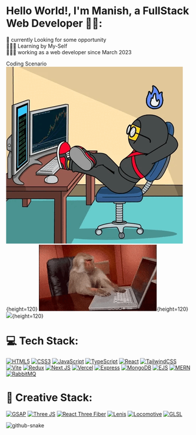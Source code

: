 <!-- <img src="./project2.png" alt="GitHub Banner" width="100%" /> -->

# Hello World!, I'm Manish, a FullStack Web Developer 👋🏼:
🛜 currently Looking for some opportunity<br>👨🏼‍🎓 Learning by My-Self<br>👨🏼‍💻 working as a web developer since March 2023

Coding Scenario
![](./coder.gif){height=120} ![](./monkey.gif){height=120} ![](./panther.gif){height=120}

# 💻 Tech Stack:
[![HTML5](https://img.shields.io/badge/html5-%23E34F26.svg?style=for-the-badge&logo=html5&logoColor=white)](https://developer.mozilla.org/en-US/docs/Web/HTML) [![CSS3](https://img.shields.io/badge/css3-%231572B6.svg?style=for-the-badge&logo=css3&logoColor=white)](https://developer.mozilla.org/en-US/docs/Web/CSS) [![JavaScript](https://img.shields.io/badge/javascript-%23323330.svg?style=for-the-badge&logo=javascript&logoColor=%23F7DF1E)](https://developer.mozilla.org/en-US/docs/Web/JavaScript) [![TypeScript](https://img.shields.io/badge/typescript-%23007ACC.svg?style=for-the-badge&logo=typescript&logoColor=white)](https://www.typescriptlang.org/) [![React](https://img.shields.io/badge/react-%2320232a.svg?style=for-the-badge&logo=react&logoColor=%2361DAFB)](https://react.dev/) [![TailwindCSS](https://img.shields.io/badge/tailwindcss-%2338B2AC.svg?style=for-the-badge&logo=tailwind-css&logoColor=white)](https://tailwindcss.com/) [![Vite](https://img.shields.io/badge/vite-%23646CFF.svg?style=for-the-badge&logo=vite&logoColor=white)](https://vitejs.dev/) [![Redux](https://img.shields.io/badge/redux-%23593d88.svg?style=for-the-badge&logo=redux&logoColor=white)](https://redux.js.org/) [![Next JS](https://img.shields.io/badge/Next-black?style=for-the-badge&logo=next.js&logoColor=white)](https://nextjs.org/) [![Vercel](https://img.shields.io/badge/vercel-%23000000.svg?style=for-the-badge&logo=vercel&logoColor=white)](https://vercel.com/) [![Express](https://img.shields.io/badge/Express-000000?style=for-the-badge&logo=express&logoColor=white)](https://expressjs.com/) [![MongoDB](https://img.shields.io/badge/MongoDB-%234ea94b.svg?style=for-the-badge&logo=mongodb&logoColor=white)](https://www.mongodb.com/) [![EJS](https://img.shields.io/badge/EJS-B4CA65?style=for-the-badge&logo=ejs&logoColor=white)](https://ejs.co/) [![MERN](https://img.shields.io/badge/MERN-000000?style=for-the-badge&logo=mongodb&logoColor=white)](https://www.mongodb.com/mern-stack) [![RabbitMQ](https://img.shields.io/badge/RabbitMQ-FF6600?style=for-the-badge&logo=rabbitmq&logoColor=white)](https://www.rabbitmq.com/)

# 🎨 Creative Stack:
[![GSAP](https://img.shields.io/badge/GSAP-88CE02?style=for-the-badge&logo=greensock&logoColor=white)](https://gsap.com/) [![Three JS](https://img.shields.io/badge/Three.js-black?style=for-the-badge&logo=three.js&logoColor=white)](https://threejs.org/) [![React Three Fiber](https://img.shields.io/badge/React%20Three%20Fiber-000000?style=for-the-badge&logo=three.js&logoColor=white)](https://docs.pmnd.rs/react-three-fiber/) [![Lenis](https://img.shields.io/badge/Lenis-000000?style=for-the-badge&logo=https://lenis.studiofreight.com/assets/favicon.png&logoColor=white)](https://lenis.studiofreight.com/) [![Locomotive](https://img.shields.io/badge/Locomotive-000000?style=for-the-badge&logo=https://locomotive.ca/assets/favicon.png&logoColor=white)](https://locomotivemtl.github.io/locomotive-scroll/) [![GLSL](https://img.shields.io/badge/GLSL-5586A4?style=for-the-badge&logo=opengl&logoColor=white)](https://www.khronos.org/opengl/wiki/Core_Language_(GLSL))

<picture>
  <source media="(prefers-color-scheme: dark)" srcset="https://raw.githubusercontent.com/Manishbhai9350/Manishbhai9350/output/github-snake-dark.svg" />
  <source media="(prefers-color-scheme: light)" srcset="https://raw.githubusercontent.com/Manishbhai9350/Manishbhai9350/output/github-snake.svg" />
  <img alt="github-snake" src="https://raw.githubusercontent.com/tobiasmeyhoefer/tobiasmeyhoefer/output/github-snake.svg" />
</picture>